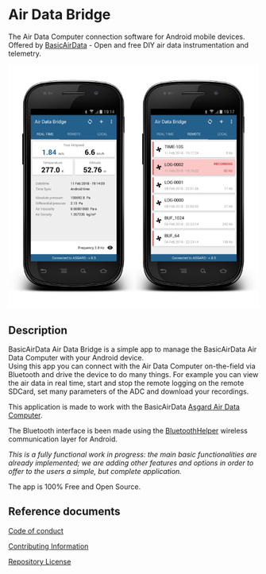 # Air Data Bridge

The Air Data Computer connection software for Android mobile devices.<br>
Offered by [BasicAirData](http://www.basicairdata.eu) - Open and free DIY air data instrumentation and telemetry.

![alt tag](https://github.com/BasicAirData/AirDataBridge/blob/master/screenshots/Image_01.png)

## Description

BasicAirData Air Data Bridge is a simple app to manage the BasicAirData Air Data Computer with your Android device.<br>
Using this app you can connect with the Air Data Computer on-the-field via Bluetooth and drive the device to do many things. For example you can view the air data in real time, start and stop the remote logging on the remote SDCard, set many parameters of the ADC and download your recordings.

This application is made to work with the BasicAirData [Asgard Air Data Computer](https://www.basicairdata.eu/projects/airdatacomputer/asgard-adc/).

The Bluetooth interface is been made using the [BluetoothHelper](https://github.com/BasicAirData/BluetoothHelper) wireless communication layer for Android.

_This is a fully functional work in progress: the main basic functionalities are already implemented; we are adding other features and options in order to offer to the users a simple, but complete application._

The app is 100% Free and Open Source.


## Reference documents

[Code of conduct](CODE_OF_CONDUCT.md)

[Contributing Information](CONTRIBUTING.md)

[Repository License](LICENSE)
